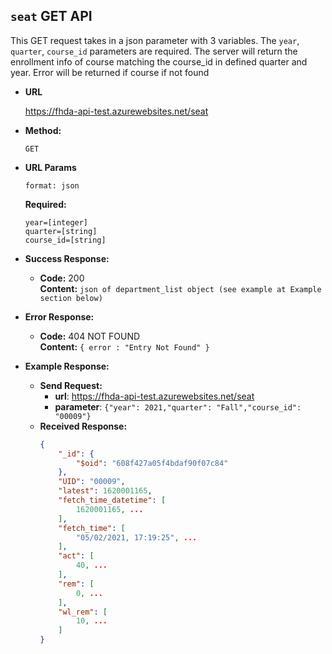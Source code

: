 **```seat``` GET API**
----
This GET request takes in a json parameter with 3 variables. The `year`, `quarter`, `course_id` parameters are required. The server will return the enrollment info of course matching the course_id in defined quarter and year. Error will be returned if course if not found

* **URL**

  https://fhda-api-test.azurewebsites.net/seat

* **Method:**

  `GET`
  
*  **URL Params**

   `format: json`

   **Required:**
 
   `year=[integer]`  
   `quarter=[string]`  
   `course_id=[string]`

* **Success Response:**

  * **Code:** 200<br />
    **Content:** `json of department_list object (see example at Example section below)`
 
* **Error Response:**
  * **Code:** 404 NOT FOUND<br />
    **Content:** `{ error : "Entry Not Found" }`

* **Example Response:**
  * **Send Request:** 
    * **url**: https://fhda-api-test.azurewebsites.net/seat
    * **parameter**: `{"year": 2021,"quarter": "Fall","course_id": "00009"}`
  * **Received Response:** 
    ```json
    {
        "_id": {
            "$oid": "608f427a05f4bdaf90f07c84"
        },
        "UID": "00009",
        "latest": 1620001165,
        "fetch_time_datetime": [
            1620001165, ...
        ],
        "fetch_time": [
            "05/02/2021, 17:19:25", ...
        ],
        "act": [
            40, ...
        ],
        "rem": [
            0, ...
        ],
        "wl_rem": [
            10, ...
        ]
    }
    ```
